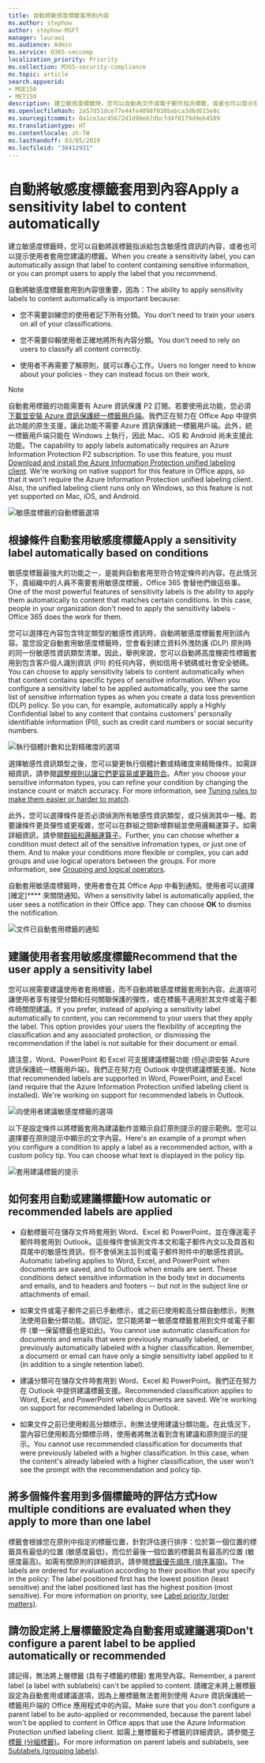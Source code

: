 ```yaml
---
title: 自動將敏感度標籤套用到內容
ms.author: stephow
author: stephow-MSFT
manager: laurawi
ms.audience: Admin
ms.service: O365-seccomp
localization_priority: Priority
ms.collection: M365-security-compliance
ms.topic: article
search.appverid:
- MOE150
- MET150
description: 建立敏感度標籤時，您可以自動為文件或電子郵件指派標籤，或者也可以提示使用者選取您建議的標籤。
ms.openlocfilehash: 2a57d51dce77e44fe4098f038babca3d6d015e8c
ms.sourcegitcommit: 0a1ce1ac45672d1d98eb7dbcfd4f0179d9eb4509
ms.translationtype: HT
ms.contentlocale: zh-TW
ms.lasthandoff: 03/05/2019
ms.locfileid: "30412931"
---
```

# <a name="apply-a-sensitivity-label-to-content-automatically"></a><span data-ttu-id="66c13-103">自動將敏感度標籤套用到內容</span><span class="sxs-lookup"><span data-stu-id="66c13-103">Apply a sensitivity label to content automatically</span></span>

<span data-ttu-id="66c13-104">建立敏感度標籤時，您可以自動將該標籤指派給包含敏感性資訊的內容，或者也可以提示使用者套用您建議的標籤。</span><span class="sxs-lookup"><span data-stu-id="66c13-104">When you create a sensitivity label, you can automatically assign that label to content containing sensitive information, or you can prompt users to apply the label that you recommend.</span></span>

<span data-ttu-id="66c13-105">自動將敏感度標籤套用到內容很重要，因為：</span><span class="sxs-lookup"><span data-stu-id="66c13-105">The ability to apply sensitivity labels to content automatically is important because:</span></span>

- <span data-ttu-id="66c13-106">您不需要訓練您的使用者記下所有分類。</span><span class="sxs-lookup"><span data-stu-id="66c13-106">You don't need to train your users on all of your classifications.</span></span>

- <span data-ttu-id="66c13-107">您不需要仰賴使用者正確地將所有內容分類。</span><span class="sxs-lookup"><span data-stu-id="66c13-107">You don't need to rely on users to classify all content correctly.</span></span>

- <span data-ttu-id="66c13-108">使用者不再需要了解原則，就可以專心工作。</span><span class="sxs-lookup"><span data-stu-id="66c13-108">Users no longer need to know about your policies - they can instead focus on their work.</span></span>

> [!NOTE]
> <span data-ttu-id="66c13-p101">自動套用標籤的功能需要有 Azure 資訊保護 P2 訂閱。若要使用此功能，您必須[下載並安裝 Azure 資訊保護統一標籤用戶端](https://docs.microsoft.com/zh-TW/azure/information-protection/rms-client/install-unifiedlabelingclient-app)。我們正在努力在 Office App 中提供此功能的原生支援，讓此功能不需要 Azure 資訊保護統一標籤用戶端。此外，統一標籤用戶端只能在 Windows 上執行，因此 Mac、iOS 和 Android 尚未支援此功能。</span><span class="sxs-lookup"><span data-stu-id="66c13-p101">The capability to apply labels automatically requires an Azure Information Protection P2 subscription. To use this feature, you must [Download and install the Azure Information Protection unified labeling client](https://docs.microsoft.com/zh-TW/azure/information-protection/rms-client/install-unifiedlabelingclient-app). We're working on native support for this feature in Office apps, so that it won't require the Azure Information Protection unified labeling client. Also, the unified labeling client runs only on Windows, so this feature is not yet supported on Mac, iOS, and Android.</span></span>

![敏感度標籤的自動標籤選項](media/Sensitivity_labels_Auto_labeling_options.png)

## <a name="apply-a-sensitivity-label-automatically-based-on-conditions"></a><span data-ttu-id="66c13-114">根據條件自動套用敏感度標籤</span><span class="sxs-lookup"><span data-stu-id="66c13-114">Apply a sensitivity label automatically based on conditions</span></span>

<span data-ttu-id="66c13-p102">敏感度標籤最強大的功能之一，是能夠自動套用至符合特定條件的內容。在此情況下，貴組織中的人員不需要套用敏感度標籤，Office 365 會替他們做這些事。</span><span class="sxs-lookup"><span data-stu-id="66c13-p102">One of the most powerful features of sensitivity labels is the ability to apply them automatically to content that matches certain conditions. In this case, people in your organization don't need to apply the sensitivity labels - Office 365 does the work for them.</span></span>
   
<span data-ttu-id="66c13-p103">您可以選擇在內容包含特定類型的敏感性資訊時，自動將敏感度標籤套用到該內容。當您設定自動套用敏感度標籤時，您會看到建立資料外洩防護 (DLP) 原則時的同一份敏感性資訊類型清單。因此，舉例來說，您可以自動將高度機密性標籤套用到包含客戶個人識別資訊 (PII) 的任何內容，例如信用卡號碼或社會安全號碼。</span><span class="sxs-lookup"><span data-stu-id="66c13-p103">You can choose to apply sensitivity labels to content automatically when that content contains specific types of sensitive information. When you configure a sensitivity label to be applied automatically, you see the same list of sensitive information types as when you create a data loss prevention (DLP) policy. So you can, for example, automatically apply a Highly Confidential label to any content that contains customers' personally identifiable information (PII), such as credit card numbers or social security numbers.</span></span> 

![執行個體計數和比對精確度的選項](media/Sensitivity_labels_instance_count_match_accuracy.png)

<span data-ttu-id="66c13-p104">選擇敏感性資訊類型之後，您可以變更執行個體計數或精確度來精簡條件。如需詳細資訊，請參閱[調整規則以讓它們更容易或更難符合](data-loss-prevention-policies.md#tuning-rules-to-make-them-easier-or-harder-to-match)。</span><span class="sxs-lookup"><span data-stu-id="66c13-p104">After you choose your sensitive informaton types, you can refine your condition by changing the instance count or match accuracy. For more information, see [Tuning rules to make them easier or harder to match](data-loss-prevention-policies.md#tuning-rules-to-make-them-easier-or-harder-to-match).</span></span>

<span data-ttu-id="66c13-p105">此外，您可以選擇條件是否必須偵測所有敏感性資訊類型，或只偵測其中一種。若要讓條件更具彈性或更複雜，您可以在群組之間新增群組並使用邏輯運算子。如需詳細資訊，請參閱[群組和邏輯運算子](data-loss-prevention-policies.md#grouping-and-logical-operators)。</span><span class="sxs-lookup"><span data-stu-id="66c13-p105">Further, you can choose whether a condition must detect all of the sensitive infromation types, or just one of them. And to make your conditions more flexible or complex, you can add groups and use logical operators between the groups. For more information, see [Grouping and logical operators](data-loss-prevention-policies.md#grouping-and-logical-operators).</span></span>

<span data-ttu-id="66c13-p106">自動套用敏感度標籤時，使用者會在其 Office App 中看到通知。使用者可以選擇 [確定]\*\*\*\* 來關閉通知。</span><span class="sxs-lookup"><span data-stu-id="66c13-p106">When a sensitivity label is automatically applied, the user sees a notification in their Office app. They can choose **OK** to dismiss the notification.</span></span>

![文件已自動套用標籤的通知](media/sensitivity_labels_msg_doc_was_auto_labeled.PNG)

## <a name="recommend-that-the-user-apply-a-sensitivity-label"></a><span data-ttu-id="66c13-129">建議使用者套用敏感度標籤</span><span class="sxs-lookup"><span data-stu-id="66c13-129">Recommend that the user apply a sensitivity label</span></span>

<span data-ttu-id="66c13-p107">您可以視需要建議使用者套用標籤，而不自動將敏感度標籤套用到內容。此選項可讓使用者享有接受分類和任何關聯保護的彈性，或在標籤不適用於其文件或電子郵件時關閉建議。</span><span class="sxs-lookup"><span data-stu-id="66c13-p107">If you prefer, instead of applying a sensitivity label automatically to content, you can recommend to your users that they apply the label. This option provides your users the flexibility of accepting the classification and any associated protection, or dismissing the recommendation if the label is not suitable for their document or email.</span></span>

<span data-ttu-id="66c13-p108">請注意，Word、PowerPoint 和 Excel 可支援建議標籤功能 (但必須安裝 Azure 資訊保護統一標籤用戶端)。我們正在努力在 Outlook 中提供建議標籤支援。</span><span class="sxs-lookup"><span data-stu-id="66c13-p108">Note that recommended labels are supported in Word, PowerPoint, and Excel (and require that the Azure Information Protection unified labeling client is installed). We're working on support for recommended labels in Outlook.</span></span>

![向使用者建議敏感度標籤的選項](media/Sensitivity_labels_Recommended_label_option.png)

<span data-ttu-id="66c13-p109">以下是設定條件以將標籤套用為建議動作並顯示自訂原則提示的提示範例。您可以選擇要在原則提示中顯示的文字內容。</span><span class="sxs-lookup"><span data-stu-id="66c13-p109">Here's an example of a prompt when you configure a condition to apply a label as a recommended action, with a custom policy tip. You can choose what text is displayed in the policy tip.</span></span>

![套用建議標籤的提示](media/Sensitivity_label_Prompt_for_required_label.png)

## <a name="how-automatic-or-recommended-labels-are-applied"></a><span data-ttu-id="66c13-138">如何套用自動或建議標籤</span><span class="sxs-lookup"><span data-stu-id="66c13-138">How automatic or recommended labels are applied</span></span>

- <span data-ttu-id="66c13-p110">自動標籤可在儲存文件時套用到 Word、Excel 和 PowerPoint，並在傳送電子郵件時套用到 Outlook。這些條件會偵測文件本文和電子郵件內文以及頁首和頁尾中的敏感性資訊，但不會偵測主旨列或電子郵件附件中的敏感性資訊。</span><span class="sxs-lookup"><span data-stu-id="66c13-p110">Automatic labeling applies to Word, Excel, and PowerPoint when documents are saved, and to Outlook when emails are sent. These conditions detect sensitive information in the body text in documents and emails, and to headers and footers -- but not in the subject line or attachments of email.</span></span>

- <span data-ttu-id="66c13-p111">如果文件或電子郵件之前已手動標示，或之前已使用較高分類自動標示，則無法使用自動分類功能。請切記，您只能將單一敏感度標籤套用到文件或電子郵件 (單一保留標籤也是如此)。</span><span class="sxs-lookup"><span data-stu-id="66c13-p111">You cannot use automatic classification for documents and emails that were previously manually labeled, or previously automatically labeled with a higher classification. Remember, a document or email can have only a single sensitivity label applied to it (in addition to a single retention label).</span></span>

- <span data-ttu-id="66c13-p112">建議分類可在儲存文件時套用到 Word、Excel 和 PowerPoint。我們正在努力在 Outlook 中提供建議標籤支援。</span><span class="sxs-lookup"><span data-stu-id="66c13-p112">Recommended classification applies to Word, Excel, and PowerPoint when documents are saved. We're working on support for recommended labeling in Outlook.</span></span>

- <span data-ttu-id="66c13-p113">如果文件之前已使用較高分類標示，則無法使用建議分類功能。在此情況下，當內容已使用較高分類標示時，使用者將無法看到含有建議和原則提示的提示。</span><span class="sxs-lookup"><span data-stu-id="66c13-p113">You cannot use recommended classification for documents that were previously labeled with a higher classification. In this case, when the content's already labeled with a higher classification, the user won't see the prompt with the recommendation and policy tip.</span></span>

## <a name="how-multiple-conditions-are-evaluated-when-they-apply-to-more-than-one-label"></a><span data-ttu-id="66c13-147">將多個條件套用到多個標籤時的評估方式</span><span class="sxs-lookup"><span data-stu-id="66c13-147">How multiple conditions are evaluated when they apply to more than one label</span></span>

<span data-ttu-id="66c13-p114">標籤會根據您在原則中指定的標籤位置，針對評估進行排序：位於第一個位置的標籤具有最低的位置 (敏感度最低)，而位於最後一個位置的標籤具有最高的位置 (敏感度最高)。如需有關原則的詳細資訊，請參閱[標籤優先順序 (排序事項)](sensitivity-labels.md#label-priority-order-matters)。</span><span class="sxs-lookup"><span data-stu-id="66c13-p114">The labels are ordered for evaluation according to their position that you specify in the policy: The label positioned first has the lowest position (least sensitive) and the label positioned last has the highest position (most sensitive). For more information on priority, see [Label priority (order matters)](sensitivity-labels.md#label-priority-order-matters).</span></span>

## <a name="dont-configure-a-parent-label-to-be-applied-automatically-or-recommended"></a><span data-ttu-id="66c13-150">請勿設定將上層標籤設定為自動套用或建議選項</span><span class="sxs-lookup"><span data-stu-id="66c13-150">Don't configure a parent label to be applied automatically or recommended</span></span>

<span data-ttu-id="66c13-151">請記得，無法將上層標籤 (具有子標籤的標籤) 套用至內容。</span><span class="sxs-lookup"><span data-stu-id="66c13-151">Remember, a parent label (a label with sublabels) can't be applied to content.</span></span> <span data-ttu-id="66c13-152">請確定未將上層標籤設定為自動套用或建議選項，因為上層標籤無法套用到使用 Azure 資訊保護統一標籤用戶端的 Office 應用程式中的內容。</span><span class="sxs-lookup"><span data-stu-id="66c13-152">Make sure that you don't configure a parent label to be auto-applied or recommended, because the parent label won't be applied to content in Office apps that use the Azure Information Protection unified labeling client.</span></span> <span data-ttu-id="66c13-153">如需上層標籤和子標籤的詳細資訊，請參閱[子標籤 (分組標籤)](sensitivity-labels.md#sublabels-grouping-labels)。</span><span class="sxs-lookup"><span data-stu-id="66c13-153">For more information on parent labels and sublabels, see [Sublabels (grouping labels)](sensitivity-labels.md#sublabels-grouping-labels).</span></span>
